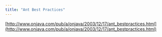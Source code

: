 ```yaml
---
title: "Ant Best Practices"
---
```

[http://www.onjava.com/pub/a/onjava/2003/12/17/ant_bestpractices.html](http://www.onjava.com/pub/a/onjava/2003/12/17/ant_bestpractices.html)
